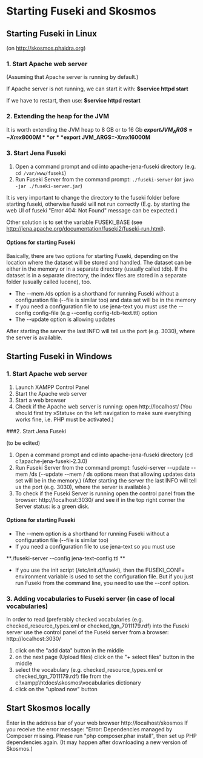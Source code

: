 # Starting Fuseki and  Skosmos

## Starting Fuseki in Linux 

(on http://skosmos.phaidra.org)

### 1. Start Apache web server

(Assuming that Apache server is running by default.)

If Apache server is not running, we can start it with: **$service httpd start**

If we have to restart, then use: **$service httpd restart**

### 2. Extending the heap for the JVM

It is worth extending the JVM heap to 8 GB or to 16 Gb
**$export JVM_ARGS=-Xmx8000M**
or 
**$export JVM_ARGS=-Xmx16000M**

### 3. Start Jena Fuseki

1. Open a command prompt and cd into apache-jena-fuseki directory (e.g. ```cd /var/www/fuseki```)
2. Run Fuseki Server from the command prompt: ```./fuseki-server``` (or ```java -jar ./fuseki-server.jar```)

It is very important to change the directory to the fuseki folder before starting fuseki, otherwise fuseki will not run correctly (E.g. by starting the web UI of fuseki "Error 404: Not Found" message can be expected.)  

Other solution is to set the variable FUSEKI_BASE (see http://jena.apache.org/documentation/fuseki2/fuseki-run.html).

#### Options for starting Fuseki

Basically, there are two options for starting Fuseki, depending on the location where the dataset will be stored and handled. The dataset can be either in the memory or in a separate directory (usually called tdb). If the dataset is in a separate directory, the index files are stored in a separate folder (usually called lucene), too. 

* The --mem /ds  option is a shorthand for running Fuseki without a configuration file (--file is similar too) and data set will be in the memory
* If you need a configuration file to use jena-text you must use the --config config-file (e.g --config config-tdb-text.ttl) option
* The --update option is allowing updates 

After starting the server the last INFO will tell us the port (e.g. 3030), where the server is available.

## Starting Fuseki in Windows

### 1. Start Apache web server

1. Launch XAMPP Control Panel
2. Start the Apache web server
3. Start a web browser
4. Check if the Apache web server is running: open http://localhost/
(You should first try »Status« on the left navigation to make sure everything works fine, i.e. PHP must be activated.)

###2. Start Jena Fuseki

(to be edited)

1. Open a command prompt and cd into apache-jena-fuseki directory (cd c:\apache-jena-fuseki-2.3.0)
2. Run Fuseki Server from the command prompt: fuseki-server --update --mem /ds
(--update --mem / ds options mean that allowing updates data set will be in the memory.)
(After starting the server the last INFO will tell us the port (e.g. 3030), where the server is available.)
3. To check if the Fuseki Server is running open the control panel from the browser: http://localhost:3030/ 
and see if in the top right corner the Server status: is a green disk.

#### Options for starting Fuseki

* The --mem option is a shorthand for running Fuseki without a configuration file (--file is similar too)
*  If you need a configuration file to use jena-text so you must use

  **./fuseki-server --config jena-text-config.ttl **

* If you use the init script (/etc/init.d/fuseki), then the FUSEKI_CONF= environment variable is used to set the configuration file. But if you just run Fuseki from the command line, you need to use the --conf option. 

### 3. Adding vocabularies to Fuseki server (in case of local vocabularies)

In order to read (preferably checked vocabularies (e.g. checked_resource_types.xml or checked_tgn_7011179.rdf) into the Fuseki server use the control panel of the Fuseki server from a browser: http://localhost:3030/

1. click on the "add data" button in the middle
2. on the next page (Upload files) click on the "+ select files" button in the middle
3. select the vocabulary (e.g. checked_resource_types.xml or checked_tgn_7011179.rdf) file from the c:\xampp\htdocs\skosmos\vocabularies dictionary
4. click on the "upload now" button

## Start Skosmos locally
Enter in the address bar of your web browser http://localhost/skosmos
If you receive the error message: "Error: Dependencies managed by Composer missing. Please run "php composer.phar install", then set up PHP dependencies again. (It may happen after downloading a new version of Skosmos.)



